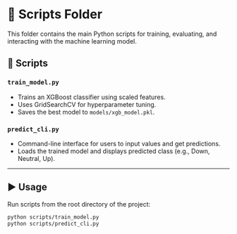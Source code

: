 # 📁 Scripts Folder

This folder contains the main Python scripts for training, evaluating, and interacting with the machine learning model.

## 🔧 Scripts

### `train_model.py`
- Trains an XGBoost classifier using scaled features.
- Uses GridSearchCV for hyperparameter tuning.
- Saves the best model to `models/xgb_model.pkl`.

### `predict_cli.py`
- Command-line interface for users to input values and get predictions.
- Loads the trained model and displays predicted class (e.g., Down, Neutral, Up).

---

## ▶️ Usage

Run scripts from the root directory of the project:

```bash
python scripts/train_model.py
python scripts/predict_cli.py

